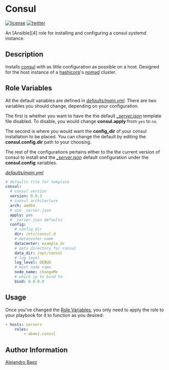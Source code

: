 Consul
=========
[![license][2i]][2p]
[![twitter][3i]][3p]

An [Ansible][4] role for installing and configuring a consul systemd instance.

Description
-----------

Installs [consul] with as little configuration as possible on a host. Designed for the host instance of a [hashicorp]'s [nomad] cluster.

<a name="Variables"></a> Role Variables
--------------

All the default variables are defined in [*defaults/main.yml*][2]. There are two variables you should change, depending on your configuration.

The first is whether you want to have the the default [*_server.json*][3] template file disabled. To disable, you would change **consul.apply** from `yes` to `no`.

The second is where you would want the **config_dir** of your consul installation to be placed. You can change the default by editing the **consul.config.dir** path to your choosing.

The rest of the configurations pertains either to the the current version of consul to install and the [*_server.json*][3] default configuration under the **consul.config** variables.

[*defaults/main.yml*][2]
``` yaml
# defaults file for template
consul:
  # consul version
  version: 0.9.3
  # consul architecture
  arch: amd64
  # use _server.json
  apply: yes
  # _server.json defaults
  config:
    # config_dir
    dir: /etc/consul.d
    # datacenter name
    datacenter: example_dc
    # data directory for consul
    data_dir: /opt/consul
    # log level
    log_level: DEBUG
    # host node name
    node_name: changeMe
    # which ip to bind to
    bind: 0.0.0.0
```

Usage
-----

Once you've changed the [Role Variables](#Variables), you only need to apply the role to your playbook for it to function as you desired:

``` yaml
- hosts: servers
    roles:
        - abaez.consul
```

Author Information
------------------

[Alejandro Baez][1]

[hashicorp]: https://www.hashicorp.com/
[nomad]: https://www.hashicorp.com/products/nomad/
[consul]: https://www.hashicorp.com/products/consul/

[1]: https://keybase.io/baez
[2]: ./defaults/main.yml
[3]: ./templates/_server.json.j2

[2i]: https://img.shields.io/badge/license-BSD_2-green.svg
[2p]: ./LICENSE
[3i]: https://img.shields.io/badge/twitter-a_baez-blue.svg
[3p]: https://twitter.com/a_baez

